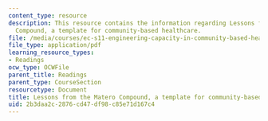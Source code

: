 ```yaml
---
content_type: resource
description: This resource contains the information regarding Lessons from the Matero
  Compound, a template for community-based healthcare.
file: /media/courses/ec-s11-engineering-capacity-in-community-based-healthcare-fall-2005/2b3daa2c2876cd47df98c85e71d167c4_MITEC_S11F05_unza_matero.pdf
file_type: application/pdf
learning_resource_types:
- Readings
ocw_type: OCWFile
parent_title: Readings
parent_type: CourseSection
resourcetype: Document
title: Lessons from the Matero Compound, a template for community-based healthcare
uid: 2b3daa2c-2876-cd47-df98-c85e71d167c4
---
```

